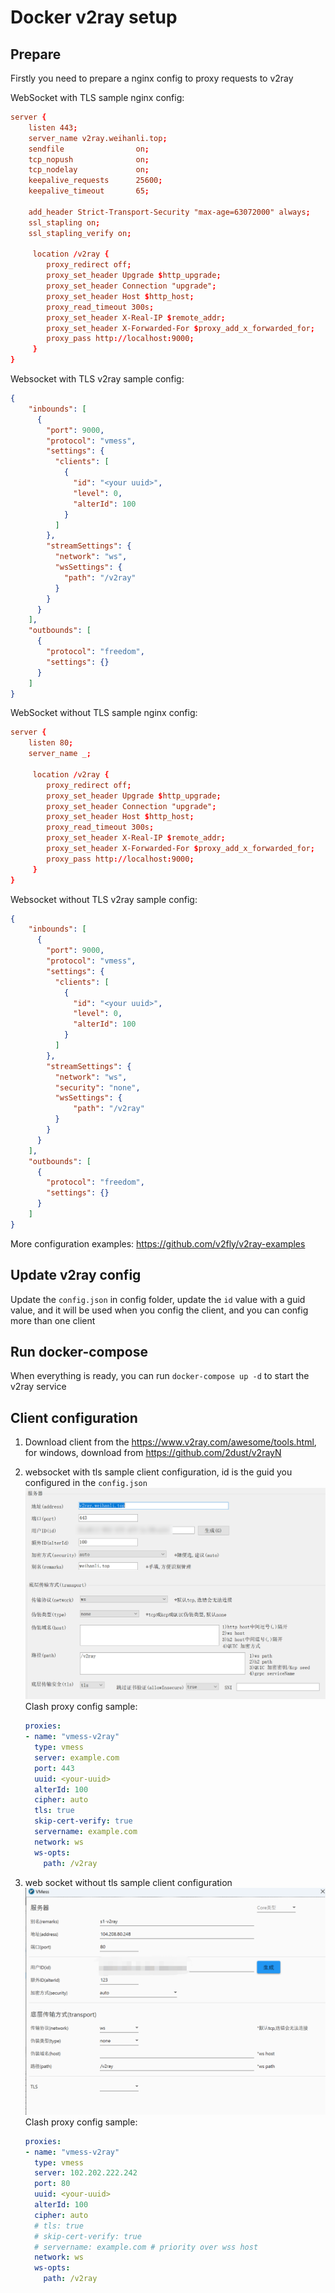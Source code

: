 # Docker v2ray setup

## Prepare

Firstly you need to prepare a nginx config to proxy requests to v2ray

WebSocket with TLS sample nginx config:

``` conf
server {
    listen 443;
    server_name v2ray.weihanli.top;
    sendfile                on;
    tcp_nopush              on;
    tcp_nodelay             on;
    keepalive_requests      25600;
    keepalive_timeout       65;
    
    add_header Strict-Transport-Security "max-age=63072000" always;
    ssl_stapling on;
    ssl_stapling_verify on;

     location /v2ray {
        proxy_redirect off;
        proxy_set_header Upgrade $http_upgrade;
        proxy_set_header Connection "upgrade";
        proxy_set_header Host $http_host;
        proxy_read_timeout 300s;
        proxy_set_header X-Real-IP $remote_addr;
        proxy_set_header X-Forwarded-For $proxy_add_x_forwarded_for;
        proxy_pass http://localhost:9000;
     }
}
```

Websocket with TLS v2ray sample config:

``` json
{
    "inbounds": [
      {
        "port": 9000,
        "protocol": "vmess",
        "settings": {
          "clients": [
            {
              "id": "<your uuid>",
              "level": 0,
              "alterId": 100
            }
          ]
        },
        "streamSettings": {
          "network": "ws",
          "wsSettings": {
            "path": "/v2ray"
          }
        }
      }
    ],
    "outbounds": [
      {
        "protocol": "freedom",
        "settings": {}
      }
    ]
}
```

WebSocket without TLS sample nginx config:

``` conf
server {
    listen 80;
    server_name _;
    
     location /v2ray {
        proxy_redirect off;
        proxy_set_header Upgrade $http_upgrade;
        proxy_set_header Connection "upgrade";
        proxy_set_header Host $http_host;
        proxy_read_timeout 300s;
        proxy_set_header X-Real-IP $remote_addr;
        proxy_set_header X-Forwarded-For $proxy_add_x_forwarded_for;
        proxy_pass http://localhost:9000;
     }
}
```

Websocket without TLS v2ray sample config:

``` json
{
    "inbounds": [
      {
        "port": 9000,
        "protocol": "vmess",
        "settings": {
          "clients": [
            {
              "id": "<your uuid>",
              "level": 0,
              "alterId": 100
            }
          ]
        },
        "streamSettings": {
          "network": "ws",
          "security": "none",
          "wsSettings": {
              "path": "/v2ray"
          }
        }
      }
    ],
    "outbounds": [
      {
        "protocol": "freedom",
        "settings": {}
      }
    ]
}
```

More configuration examples: <https://github.com/v2fly/v2ray-examples>

## Update v2ray config

Update the `config.json` in config folder, update the `id` value with a guid value, and it will be used when you config the client, and you can config more than one client

## Run docker-compose

When everything is ready, you can run `docker-compose up -d` to start the v2ray service

## Client configuration

1. Download client from the <https://www.v2ray.com/awesome/tools.html>, for windows, download from <https://github.com/2dust/v2rayN>
2. websocket with tls sample client configuration, id is the guid you configured in the `config.json`
  ![client configuration](./images/client-configuration-websocket-with-tls.png)
  Clash proxy config sample:
  
      ``` yaml
      proxies:
      - name: "vmess-v2ray"
        type: vmess
        server: example.com
        port: 443
        uuid: <your-uuid>
        alterId: 100
        cipher: auto
        tls: true
        skip-cert-verify: true
        servername: example.com
        network: ws
        ws-opts:
          path: /v2ray
      ```

3. web socket without tls sample client configuration 
  ![client-configuration-websocket-without-tls](./images/client-configuration-websocket-without-tls.png)
  Clash proxy config sample:

      ``` yaml
      proxies:
      - name: "vmess-v2ray"
        type: vmess
        server: 102.202.222.242
        port: 80
        uuid: <your-uuid>
        alterId: 100
        cipher: auto
        # tls: true
        # skip-cert-verify: true
        # servername: example.com # priority over wss host
        network: ws
        ws-opts:
          path: /v2ray
      ```
